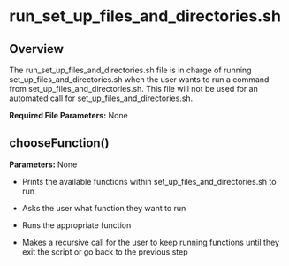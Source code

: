# run_set_up_files_and_directories.sh

## Overview
The run_set_up_files_and_directories.sh file is in charge of running set_up_files_and_directories.sh when the user wants to run a command from set_up_files_and_directories.sh. This file will not be used for an automated call for set_up_files_and_directories.sh.

**Required File Parameters:** None

## chooseFunction() 
**Parameters:** None

* Prints the available functions within set_up_files_and_directories.sh to run 

* Asks the user what function they want to run 

* Runs the appropriate function 

* Makes a recursive call for the user to keep running functions until they exit the script or go back to the previous step